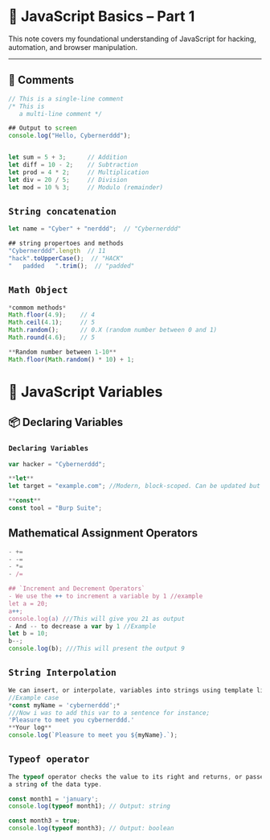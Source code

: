 # 🧠 JavaScript Basics – Part 1

This note covers my foundational understanding of JavaScript for hacking, automation, and browser manipulation.

---

## 📝 Comments

```javascript
// This is a single-line comment
/* This is
   a multi-line comment */

## Output to screen
console.log("Hello, Cybernerddd");


let sum = 5 + 3;      // Addition
let diff = 10 - 2;    // Subtraction
let prod = 4 * 2;     // Multiplication
let div = 20 / 5;     // Division
let mod = 10 % 3;     // Modulo (remainder)
```

## `String concatenation`
```javascript
let name = "Cyber" + "nerddd";  // "Cybernerddd"

## string propertoes and methods
"Cybernerddd".length  // 11
"hack".toUpperCase();  // "HACK"
"   padded   ".trim();  // "padded"

```

## `Math Object`
```javascript
*commom methods*
Math.floor(4.9);    // 4
Math.ceil(4.1);     // 5
Math.random();      // 0.X (random number between 0 and 1)
Math.round(4.6);    // 5

**Random number between 1-10**
Math.floor(Math.random() * 10) + 1;
```

# 🔢 JavaScript Variables

## 📦 Declaring Variables


### `Declaring Variables`
```javascript
var hacker = "Cybernerddd";

**let**
let target = "example.com"; //Modern, block-scoped. Can be updated but not redeclared

**const**
const tool = "Burp Suite";
```

## Mathematical Assignment Operators
```javascript
- +=
- -=
- *=
- /=

## `Increment and Decrement Operators`
- We use the ++ to increment a variable by 1 //example
let a = 20;
a++;
console.log(a) ///This will give you 21 as output
- And -- to decrease a var by 1 //Example
let b = 10;
b--;
console.log(b); ///This will present the output 9

```

## `String Interpolation`
```javascript
We can insert, or interpolate, variables into strings using template literals.
//Example case
*const myName = 'cybernerddd';*
///Now i was to add this var to a sentence for instance;
'Pleasure to meet you cybernerddd.'
**Your log**
console.log(`Pleasure to meet you ${myName}.`);
```

## `Typeof operator`
```javascript
The typeof operator checks the value to its right and returns, or passes back, 
a string of the data type.

const month1 = 'january';
console.log(typeof month1); // Output: string

const month3 = true; 
console.log(typeof month3); // Output: boolean
```